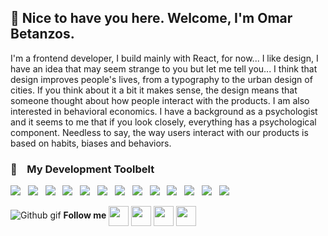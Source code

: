 ## :wave: Nice to have you here. Welcome, I'm Omar Betanzos.

I'm a frontend developer, I build mainly with React, for now... I like design, I have an idea that may seem strange to you but let me tell you... I think that design improves people's lives, from a typography to the urban design of cities. If you think about it a bit it makes sense, the design means that someone thought about how people interact with the products. I am also interested in behavioral economics. I have a background as a psychologist and it seems to me that if you look closely, everything has a psychological component. Needless to say, the way users interact with our products is based on habits, biases and behaviors.


### :hammer: &nbsp;&nbsp;&nbsp;**My Development Toolbelt**
<p >
  <img src="https://img.shields.io/badge/html5%20-%23F42930.svg?&style=for-the-badge&logo=html5&logoColor=white" />&nbsp;&nbsp;
  <img src="https://img.shields.io/badge/css3%20-%231572B6.svg?&style=for-the-badge&logo=css3&logoColor=white" />&nbsp;&nbsp;
  <img src="https://img.shields.io/badge/javascript%20-%23FFCB2D.svg?&style=for-the-badge&logo=javascript&logoColor=white" />&nbsp;&nbsp;
  <img src="https://img.shields.io/badge/react%20-%2334DAFB.svg?&style=for-the-badge&logo=react&logoColor=black" />&nbsp;&nbsp;
    <img src="https://img.shields.io/badge/adobe photoshop%20-%33820A0.svg?&style=for-the-badge&logo=adobephotoshop&logoColor=white" />&nbsp;&nbsp;
  <img src="https://img.shields.io/badge/sass%20-%23cc6699.svg?&style=for-the-badge&logo=sass&logoColor=white" />&nbsp;&nbsp;
    <img src="https://img.shields.io/badge/Next Js%20-660099.svg?&style=for-the-badge&logo=next.js&logoColor=white" />&nbsp;&nbsp;
  <img src="https://img.shields.io/badge/jest%20-%2399425B.svg?&style=for-the-badge&logo=jest&logoColor=white" />&nbsp;&nbsp;
  <img src="https://img.shields.io/badge/node.js%20-%23339933.svg?&style=for-the-badge&logo=node.js&logoColor=white" />&nbsp;&nbsp;
  <img src="https://img.shields.io/badge/git%20-%23F05133.svg?&style=for-the-badge&logo=git&logoColor=white" />&nbsp;&nbsp;
  <img src="https://img.shields.io/badge/Tailwind CSS%20-%23016B93.svg?&style=for-the-badge&logo=Tailwind CSS&logoColor=white" />&nbsp;&nbsp;
  <img src="https://img.shields.io/badge/github%20-%23000.svg?&style=for-the-badge&logo=github&logoColor=white" />&nbsp;&nbsp;
    <img src="https://img.shields.io/badge/figma%20-FF8C00.svg?&style=for-the-badge&logo=figma&logoColor=white" />&nbsp;&nbsp;

![Github gif](https://i.ibb.co/nwtcqmx/2d8ee815146390d567706f2c7b5c2916-1.gif)        **Follow me**                                                                        <a href = 'https://mx.linkedin.com/in/omar-gbet'> <img width = '32px' align= 'center' src="https://raw.githubusercontent.com/rahulbanerjee26/githubAboutMeGenerator/main/icons/linked-in-alt.svg"/></a>         <a href = 'https://www.github.com/dashdancin'> <img width = '32px' align= 'center' src="https://www.svgrepo.com/show/332084/github.svg"/></a> <a href = 'https://www.twitter.com/dashdancin'> <img width = '32px' align= 'center' src="https://raw.githubusercontent.com/rahulbanerjee26/githubAboutMeGenerator/main/icons/twitter.svg"/></a> <a href = 'https://www.behance.net/dashdancin'> <img width = '32px' align= 'center' src="https://greenknow.co/wp-content/uploads/2021/04/BEHANCE.png"/></a>
